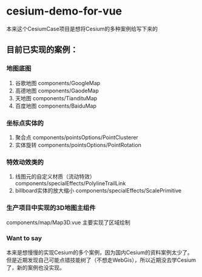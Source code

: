 # cesium-demo-for-vue

本来这个CesiumCase项目是想将Cesium的多种案例给写下来的
## 目前已实现的案例：
### 地图底图
1.  谷歌地图 components/GoogleMap
2.  高德地图 components/GaodeMap
3.  天地图   components/TiandituMap
4.  百度地图 components/BaiduMap

### 坐标点实体的
1.  聚合点    components/pointsOptions/PointClusterer
2.  实体旋转  components/pointsOptions/PointRotation

### 特效动效类的
1.  线图元的自定义材质（流动特效）  components/specialEffects/PolylineTrailLink
2.  billboard实体的放大缩小       components/specialEffects/ScalePrimitive

### 生产项目中实现的3D地图主组件
components/map/Map3D.vue  主要实现了区域绘制

### Want to say
本来是想慢慢的实现Cesium的多个案例，因为国内Cesium的资料案例太少了。但是近期发现自己可能点错技能树了（不想走WebGis），所以近期没去学Cesium了，新的案例也没实现。